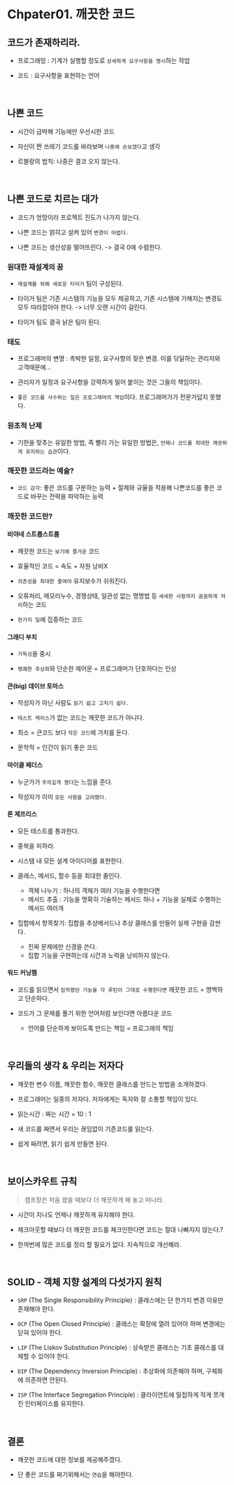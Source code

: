 # Chpater01. 깨끗한 코드

## 코드가 존재하리라.

- 프로그래밍 : 기계가 실행할 정도로 `상세하게 요구사항을 명시`하는 작업

- 코드 : 요구사항을 표현하는 언어

<br>

## 나쁜 코드

- 시간이 급박해 기능에만 우선시한 코드

- 자신이 짠 쓰레기 코드를 바라보며 `나중에 손보겠다`고 생각

- 르블랑의 법칙: 나중은 결코 오지 않는다.

<br>

## 나쁜 코드로 치르는 대가

- 코드가 엉망이라 프로젝트 진도가 나가지 않는다.

- 나쁜 코드는 얽히고 설켜 있어 `변경이 어렵다.`

- 나쁜 코드는 생산성을 떨어뜨린다. -> 결국 0에 수렴한다.

### 원대한 재설계의 꿈

- `재설계를 위해 새로운 타이거` 팀이 구성된다.

- 타이거 팀은 기존 시스템의 기능을 모두 제공하고, 기존 시스템에 가해지는 변경도 모두 따라잡아야 한다. -> 너무 오랜 시간이 걸린다.

- 타이거 팀도 결국 낡은 팀이 된다.

### 태도

- 프로그래머의 변명 : 촉박한 일정, 요구사항의 잦은 변경. 이를 닦달하는 관리자와 고객때문에...

- 관리자가 일정과 요구사항을 강력하게 밀어 붙이는 것은 그들의 책임이다.

- `좋은 코드를 사수하는 일은 프로그래머의 책임`이다. 프로그래머가가 전문가답지 못했다.

### 원초적 난제

- 기한을 맞추는 유일한 방법, 즉 빨리 가는 유일한 방법은, `언제나 코드를 최대한 깨끗하게 유지하는 습관`이다.

### 깨끗한 코드라는 예술?

- `코드 감각`: 좋은 코드를 구분하는 능력 + 절제와 규율을 적용해 나쁜코드를 좋은 코드로 바꾸는 전략을 파악하는 능력

### 깨끗한 코드란?

#### 비야네 스트롭스트룹

- 깨끗한 코드는 `보기에 즐거운` 코드

- 효율적인 코드 = 속도 + 자원 낭비X

- `의존성을 최대한 줄여야` 유지보수가 쉬워진다.

- 오류처리, 메모리누수, 경쟁상태, 일관성 없는 명명법 등 `세세한 사항까지 꼼꼼하게 처리`하는 코드

- `한가지 일`에 집중하는 코드

#### 그래디 부치

- `가독성`을 중시

- `명쾌한 추상화`와 단순한 제어문 = 프로그래머가 단호하다는 인상

#### 큰(big) 데이브 토마스

- 작성자가 아닌 사람도 `읽기 쉽고 고치기 쉽다.`

- `테스트 케이스`가 없는 코드는 깨끗한 코드가 아니다.

- 최소 = 큰코드 보다 `작은 코드`에 가치를 둔다.

- 문학적 = 인간이 읽기 좋은 코드

#### 마이클 페더스

- 누군가가 `주의깊게 짰다`는 느낌을 준다.

- 작성자가 이미 `모든 사항을 고려했다.`

#### 론 제프리스

- 모든 테스트를 통과한다.

- 중복을 피하라.

- 시스템 내 모든 설계 아이디어를 표현한다.

- 클래스, 메서드, 함수 등을 최대한 줄인다.
    - 객체 나누기 : 하나의 객체가 여러 기능을 수행한다면
    - 메서드 추출 : 기능을 명확히 기술하는 메서드 하나 + 기능을 실제로 수행하는 메서드 여러개

- 집합에서 항목찾기: 집합을 추상메서드나 추상 클래스를 만들어 실제 구현을 감싼다.
    - 진짜 문제에만 신경을 쓴다.
    - 집합 기능을 구현하는데 시간과 노력을 낭비하지 않는다.

#### 워드 커닝햄

- 코드를 읽으면서 `짐작했던 기능을 각 루틴이 그대로 수행한다면` 깨끗한 코드 = 명백하고 단순하다.

- 코드가 그 문제를 풀기 위한 언어처럼 보인다면 아름다운 코드
    - 언어를 단순하게 보이도록 만드는 책임 = 프로그래의 책임

<br>

## 우리들의 생각 & 우리는 저자다

- 깨끗한 변수 이름, 깨끗한 함수, 깨끗한 클래스를 만드는 방법을 소개하겠다.

- 프로그래머는 일종의 저자다. 저자에게는 독자와 잘 소통할 책임이 있다.

- 읽는시간 : 짜는 시간 = 10 : 1

- 새 코드를 짜면서 우리는 끊임없이 기존코드를 읽는다.

- 쉽게 짜려면, 읽기 쉽게 만들면 된다.

<br>

## 보이스카우트 규칙

> 캠프장은 처음 왔을 때보다 더 깨끗하게 해 놓고 떠나라.

- 시간이 지나도 언제나 깨끗하게 유지해야 한다.

- 체크아웃할 때보다 더 깨끗한 코드를 체크인한다면 코드는 절대 나빠지지 않는다.?

- 한꺼번에 많은 코드를 정리 할 필요가 없다. 지속적으로 개선해라.

<br>

## SOLID - 객체 지향 설계의 다섯가지 원칙

- `SRP` (The Single Responsibility Principle) : 클래스에는 단 한가지 변경 이유만 존재해야 한다.

- `OCP` (The Open Closed Principle) : 클래스는 확장에 열려 있어야 하며 변경에는 닫혀 있어야 한다.

- `LIP` (The Liskov Substitution Principle) : 상속받은 클래스는 기초 클래스를 대체할 수 있어야 한다.

- `DIP` (The Dependency Inversion Principle) : 추상화에 의존해야 하며, 구체화에 의존하면 안된다.

- `ISP` (The Interface Segregation Principle) : 클라이언트에 밀접하게 작게 쪼개진 인터페이스를 유지한다.

<br>

## 결론

- 깨끗한 코드에 대한 정보를 제공해주겠다.

- 단 좋은 코드를 짜기위해서는 `연습`을 해야한다. 